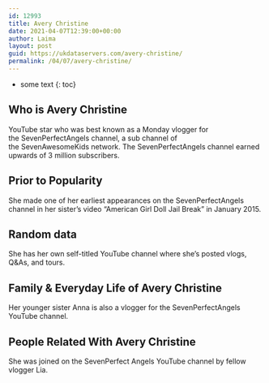 ```yaml
---
id: 12993
title: Avery Christine
date: 2021-04-07T12:39:00+00:00
author: Laima
layout: post
guid: https://ukdataservers.com/avery-christine/
permalink: /04/07/avery-christine/
---
```


* some text
{: toc}


## Who is Avery Christine
                  
                  
                  
YouTube star who was best known as a Monday vlogger for the SevenPerfectAngels channel, a sub channel of the SevenAwesomeKids network. The SevenPerfectAngels channel earned upwards of 3 million subscribers. 
                  
              
            
              
            
                
                
                
## Prior to Popularity
                  
                  
                  
She made one of her earliest appearances on the SevenPerfectAngels channel in her sister&#8217;s video &#8220;American Girl Doll Jail Break&#8221; in January 2015. 
                  
              
            
              
            
                
                
                
## Random data
                  
                  
                  
She has her own self-titled YouTube channel where she&#8217;s posted vlogs, Q&As, and tours.
                  
              
            
              
            
                
                
                
## Family & Everyday Life of Avery Christine
                  
                  
                  
Her younger sister Anna is also a vlogger for the SevenPerfectAngels YouTube channel.
                  
              
            
              
            
                
                
                
## People Related With Avery Christine
                  
                  
                  
She was joined on the SevenPerfect Angels YouTube channel by fellow vlogger Lia.
                  
              
            
              
            
                
              
            
              
              
            
            
              
            
          
          
          